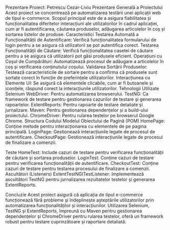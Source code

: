 Prezentare Proiect: Petrescu Cezar-Liviu
Prezentare Generală a Proiectului
Acest proiect se concentrează pe automatizarea testării unei aplicații web de tipul   e-commerce. Scopul principal este de a asigura fiabilitatea și funcționalitatea diferitelor interacțiuni ale utilizatorilor în cadrul aplicației, cum ar fi autentificarea, căutarea produselor, adăugarea articolelor în coș și sortarea listelor de produse.
Caracteristici 
Testarea Automată a Funcționalității de Autentificare: Verifică funcționalitatea formularului de login      pentru a se asigura că utilizatorii se pot autentifica corect.
Testarea Funcționalității de Căutare: Verifică funcționalitatea casetei de căutare pentru a se asigura că utilizatorii pot găsi produsele eficient.
Operațiuni cu Coșul de Cumpărături: Automatizează procesul de adăugare a articolelor în coș și verificarea conținutului coșului.
Validarea Sortării Produselor: Testează caracteristicile de sortare pentru a confirma că produsele sunt sortate corect în funcție de preferințele utilizatorilor.
Interacțiunea cu Elemente UI: Se asigură că elementele clicabile, cum ar fi butoanele și iconițele, răspund corect la interacțiunile utilizatorilor.
Tehnologii Utilizate
Selenium WebDriver: Pentru automatizarea browserului.
TestNG: Ca framework de testare pentru gestionarea cazurilor de testare și generarea rapoartelor.
ExtentReports: Pentru rapoarte de testare detaliate și jurnalizare.
Maven: Pentru gestionarea dependențelor și a build-ului proiectului.
ChromeDriver: Pentru rularea testelor pe browserul Google Chrome.
Structura Codului
Modelul Obiectului de Pagină (POM)
HomePage: Conține metode pentru interacționarea cu elementele de pe pagina principală.
LoginPage: Gestionează interacțiunile legate de procesul de autentificare.
CheckoutPage: Gestionează interacțiunile legate de procesul de finalizare a comenzii.

Teste
HomeTest: Include cazuri de testare pentru verificarea funcționalității de căutare și sortarea produselor.
            LoginTest: Conține cazuri de testare pentru verificarea funcționalității de autentificare.
CheckoutTest: Conține cazuri de testare pentru testarea procesului de finalizare a comenzii.
 Ascultători (Listeners)
ExtentTestNGITestListener: Implementează ascultători TestNG pentru jurnalizarea rezultatelor testelor și generarea ExtentReports.

Concluzie
Acest proiect asigură că aplicația de tipul  e-commerce funcționează fără probleme și îndeplinește așteptările utilizatorilor prin automatizarea funcționalităților și interacțiunilor. Utilizarea Selenium, TestNG și ExtentReports, împreună cu Maven pentru gestionarea dependențelor și ChromeDriver pentru rularea testelor, oferă un framework robust pentru testare cuprinzătoare și raportare detaliată.


